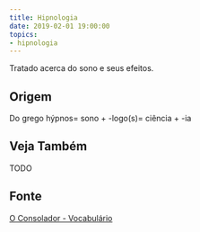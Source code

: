 ```yaml
---
title: Hipnologia
date: 2019-02-01 19:00:00
topics:
- hipnologia
---
```


Tratado acerca do sono e seus efeitos.

## Origem
Do grego hýpnos= sono + -logo(s)= ciência + -ia

## Veja Também
TODO

## Fonte
[O Consolador - Vocabulário](http://www.oconsolador.com.br/linkfixo/vocabulario/principal.html)


